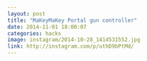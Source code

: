 ```yaml
---
layout: post
title: "MaKeyMaKey Portal gun controller"
date: 2014-11-01 18:00:07
categories: hacks
image: instagram/2014-10-28_1414531552.jpg
link: http://instagram.com/p/uthD9bPtMd/
---
```

